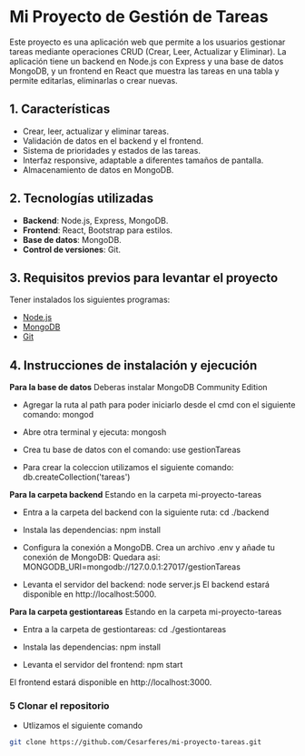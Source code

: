 # Mi Proyecto de Gestión de Tareas

Este proyecto es una aplicación web que permite a los usuarios gestionar tareas mediante operaciones CRUD (Crear, Leer, Actualizar y Eliminar). La aplicación tiene un backend en Node.js con Express y una base de datos MongoDB, y un frontend en React que muestra las tareas en una tabla y permite editarlas, eliminarlas o crear nuevas.

## 1. Características

- Crear, leer, actualizar y eliminar tareas.
- Validación de datos en el backend y el frontend.
- Sistema de prioridades y estados de las tareas.
- Interfaz responsive, adaptable a diferentes tamaños de pantalla.
- Almacenamiento de datos en MongoDB.

## 2. Tecnologías utilizadas

- **Backend**: Node.js, Express, MongoDB.
- **Frontend**: React, Bootstrap para estilos.
- **Base de datos**: MongoDB.
- **Control de versiones**: Git.

## 3. Requisitos previos para levantar el proyecto

Tener instalados los siguientes programas:

- [Node.js](https://nodejs.org/)
- [MongoDB](https://www.mongodb.com/)
- [Git](https://git-scm.com/)

## 4. Instrucciones de instalación y ejecución

**Para la base de datos**
Deberas instalar MongoDB Community Edition

- Agregar la ruta al path para poder iniciarlo desde el cmd 
con el siguiente comando: mongod

- Abre otra terminal y ejecuta: mongosh

- Crea tu base de datos con el comando: use gestionTareas

- Para crear la coleccion utilizamos el siguiente comando: db.createCollection('tareas')

**Para la carpeta backend**
Estando en la carpeta mi-proyecto-tareas

- Entra a la carpeta del backend con la siguiente ruta:
cd ./backend

- Instala las dependencias:
npm install

- Configura la conexión a MongoDB. Crea un archivo .env y añade tu conexión de MongoDB:
Quedara asi: MONGODB_URI=mongodb://127.0.0.1:27017/gestionTareas

- Levanta el servidor del backend:
node server.js
El backend estará disponible en http://localhost:5000.

**Para la carpeta gestiontareas**
Estando en la carpeta mi-proyecto-tareas

- Entra a la carpeta de gestiontareas:
cd ./gestiontareas

- Instala las dependencias:
npm install

- Levanta el servidor del frontend:
npm start

El frontend estará disponible en http://localhost:3000.


### 5 Clonar el repositorio

- Utlizamos el siguiente comando

```bash
git clone https://github.com/Cesarferes/mi-proyecto-tareas.git
